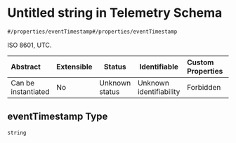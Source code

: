 # Untitled string in Telemetry Schema

```txt
#/properties/eventTimestamp#/properties/eventTimestamp
```

ISO 8601, UTC.


| Abstract            | Extensible | Status         | Identifiable            | Custom Properties | Additional Properties | Access Restrictions | Defined In                                                                    |
| :------------------ | ---------- | -------------- | ----------------------- | :---------------- | --------------------- | ------------------- | ----------------------------------------------------------------------------- |
| Can be instantiated | No         | Unknown status | Unknown identifiability | Forbidden         | Allowed               | none                | [telemetry.json\*](../../schema/sensor/telemetry.json "open original schema") |

## eventTimestamp Type

`string`
